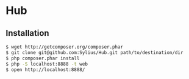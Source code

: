# Hub

Installation
------------

```bash
$ wget http://getcomposer.org/composer.phar
$ git clone git@github.com:Sylius/Hub.git path/to/destination/dir
$ php composer.phar install
$ php -S localhost:8888 -t web
$ open http://localhost:8888/
```
